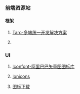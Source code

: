### 前端资源站

#### 框架
1. [Taro-多端统一开发解决方案](https://taro.aotu.io)

2.

### UI

1. [Iconfont-阿里巴巴矢量图图标库](https://www.iconfont.cn)

2. [Ionicons](https://ionicons.com/)

3. [图标下载](https://www.easyicon.net/)



